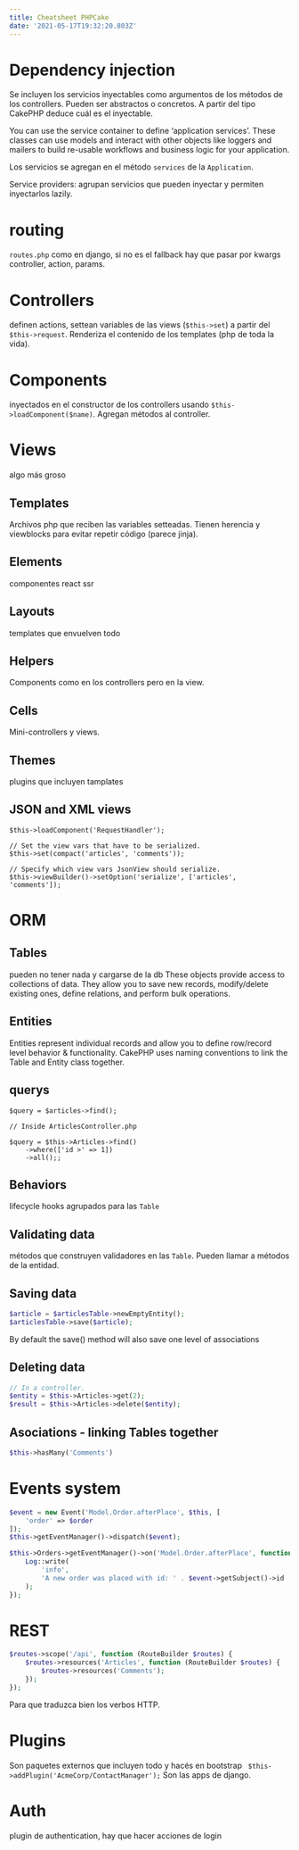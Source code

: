 ```yaml
---
title: Cheatsheet PHPCake
date: '2021-05-17T19:32:20.803Z'
---
```

# Dependency injection
Se incluyen los servicios inyectables como argumentos de los métodos de los controllers. Pueden ser abstractos o concretos. A partir del tipo CakePHP deduce cuál es el inyectable.

You can use the service container to define ‘application services’. These classes can use models and interact with other objects like loggers and mailers to build re-usable workflows and business logic for your application.

Los servicios se agregan en el método `services` de la `Application`.

Service providers: agrupan servicios que pueden inyectar y permiten inyectarlos lazily.

# routing

`routes.php`
como en django, si no es el fallback hay que pasar por kwargs controller, action, params.

# Controllers
definen actions, settean variables de las views (`$this->set`) a partir del `$this->request`. Renderiza el contenido de los templates (php de toda la vida).

# Components
inyectados en el constructor de los controllers usando `$this->loadComponent($name)`. Agregan métodos al controller.

# Views
algo más groso
## Templates
Archivos php que reciben las variables setteadas. Tienen herencia y viewblocks para evitar repetir código (parece jinja).
## Elements
componentes react ssr
## Layouts
templates que envuelven todo
## Helpers
Components como en los controllers pero en la view.
## Cells
Mini-controllers y views.
## Themes
plugins que incluyen tamplates
## JSON and XML views
`$this->loadComponent('RequestHandler');`
```
// Set the view vars that have to be serialized.
$this->set(compact('articles', 'comments'));

// Specify which view vars JsonView should serialize.
$this->viewBuilder()->setOption('serialize', ['articles', 'comments']);
```
# ORM
## Tables
pueden no tener nada y cargarse de la db
These objects provide access to collections of data. They allow you to save new records, modify/delete existing ones, define relations, and perform bulk operations.
## Entities
Entities represent individual records and allow you to define row/record level behavior & functionality. CakePHP uses naming conventions to link the Table and Entity class together. 
## querys
`$query = $articles->find();`
```
// Inside ArticlesController.php

$query = $this->Articles->find()
    ->where(['id >' => 1])
    ->all();;
```
## Behaviors
lifecycle hooks agrupados para las `Table`
## Validating data
métodos que construyen validadores en las `Table`. Pueden llamar a métodos de la entidad.
## Saving data
```php
$article = $articlesTable->newEmptyEntity();
$articlesTable->save($article);
```
By default the save() method will also save one level of associations
## Deleting data
```php
// In a controller.
$entity = $this->Articles->get(2);
$result = $this->Articles->delete($entity);
```
## Asociations - linking Tables together
```php
$this->hasMany('Comments')
```
# Events system
```php
$event = new Event('Model.Order.afterPlace', $this, [
    'order' => $order
]);
$this->getEventManager()->dispatch($event);
```
```php
$this->Orders->getEventManager()->on('Model.Order.afterPlace', function ($event) {
    Log::write(
        'info',
        'A new order was placed with id: ' . $event->getSubject()->id
    );
});
```
# REST
```php
$routes->scope('/api', function (RouteBuilder $routes) {
    $routes->resources('Articles', function (RouteBuilder $routes) {
        $routes->resources('Comments');
    });
});
```
Para que traduzca bien los verbos HTTP.

# Plugins
Son paquetes externos que incluyen todo y hacés en bootstrap ` $this->addPlugin('AcmeCorp/ContactManager');` 
Son las apps de django.

# Auth
plugin de authentication, hay que hacer acciones de login